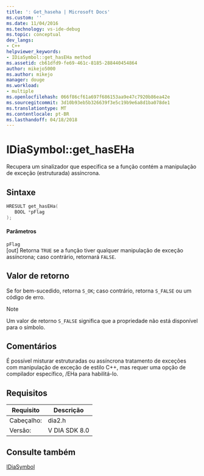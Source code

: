 ```yaml
---
title: ': Get_haseha | Microsoft Docs'
ms.custom: ''
ms.date: 11/04/2016
ms.technology: vs-ide-debug
ms.topic: conceptual
dev_langs:
- C++
helpviewer_keywords:
- IDiaSymbol::get_hasEHa method
ms.assetid: cb61dfd9-fe69-461c-8185-288440454864
author: mikejo5000
ms.author: mikejo
manager: douge
ms.workload:
- multiple
ms.openlocfilehash: 066f86cf61a697f686153aa9e47c7920b86ea42e
ms.sourcegitcommit: 3d10b93eb5b326639f3e5c19b9e6a8d1ba078de1
ms.translationtype: MT
ms.contentlocale: pt-BR
ms.lasthandoff: 04/18/2018
---
```

# <a name="idiasymbolgethaseha"></a>IDiaSymbol::get_hasEHa
Recupera um sinalizador que especifica se a função contém a manipulação de exceção (estruturada) assíncrona.  
  
## <a name="syntax"></a>Sintaxe  
  
```C++  
HRESULT get_hasEHa(  
   BOOL *pFlag  
);  
```  
  
#### <a name="parameters"></a>Parâmetros  
 `pFlag`  
 [out] Retorna `TRUE` se a função tiver qualquer manipulação de exceção assíncrona; caso contrário, retornará `FALSE`.  
  
## <a name="return-value"></a>Valor de retorno  
 Se for bem-sucedido, retorna `S_OK`; caso contrário, retorna `S_FALSE` ou um código de erro.  
  
> [!NOTE]
>  Um valor de retorno `S_FALSE` significa que a propriedade não está disponível para o símbolo.  
  
## <a name="remarks"></a>Comentários  
 É possível misturar estruturadas ou assíncrona tratamento de exceções com manipulação de exceção de estilo C++, mas requer uma opção de compilador específico, /EHa para habilitá-lo.  
  
## <a name="requirements"></a>Requisitos  
  
|Requisito|Descrição|  
|-----------------|-----------------|  
|Cabeçalho:|dia2.h|  
|Versão:|V DIA SDK 8.0|  
  
## <a name="see-also"></a>Consulte também  
 [IDiaSymbol](../../debugger/debug-interface-access/idiasymbol.md)